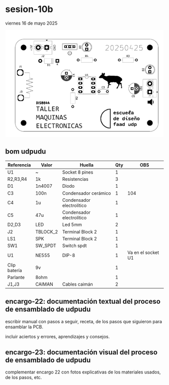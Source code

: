 # sesion-10b

viernes 16 de mayo 2025

![ref-pudu](./archivos/udpudu-pcbRef.png)

## bom udpudu

|Referencia  |Valor   |Huella                   |Qty|OBS               |
|------------|--------|-------------------------|---|------------------|
|U1          |~       |Socket 8 pines           |1  |                  |
|R2,R3,R4    |1k      |Resistencias             |3  |                  |
|D1          |1n4007  |Diodo                    |1  |                  |
|C3          |100n    |Condensador cerámico     |1  |104               |
|C4          |1u      |Condensador electrolítico|1  |                  |
|C5          |47u     |Condensador electrolítico|1  |                  |
|D2,D3       |LED     |Led 5mm                  |2  |                  |
|J2          |TBLOCK_2|Terminal Block 2         |1  |                  |
|LS1         |SPK     |Terminal Block 2         |1  |                  |
|SW1         |SW_SPDT |Switch spdt              |1  |                  |
|U1          |NE555   |DIP-8                    |1  |Va en el socket U1|
|Clip batería|9v      |                         |1  |                  |
|Parlante    |8ohm    |                         |1  |                  |
|J1,J3       |CAIMAN  |Cables caimán            |2  |                  |

## encargo-22: documentación textual del proceso de ensamblado de udpudu

escribir manual con pasos a seguir, receta, de los pasos que siguieron para ensamblar la PCB.

incluir aciertos y errores, aprendizajes y consejos.

## encargo-23: documentación visual del proceso de ensamblado de udpudu

complementar encargo 22 con fotos explicativas de los materiales usados, de los pasos, etc.
